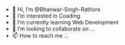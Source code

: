 - 👋 Hi, I’m @Bhanwar-Singh-Rathore
- 👀 I’m interested in Coading
- 🌱 I’m currently learning Web Development
- 💞️ I’m looking to collaborate on ...
- 📫 How to reach me ...

<!---
Bhanwar-Singh-Rathore/Bhanwar-Singh-Rathore is a ✨ special ✨ repository because its `README.md` (this file) appears on your GitHub profile.
You can click the Preview link to take a look at your changes.
--->
